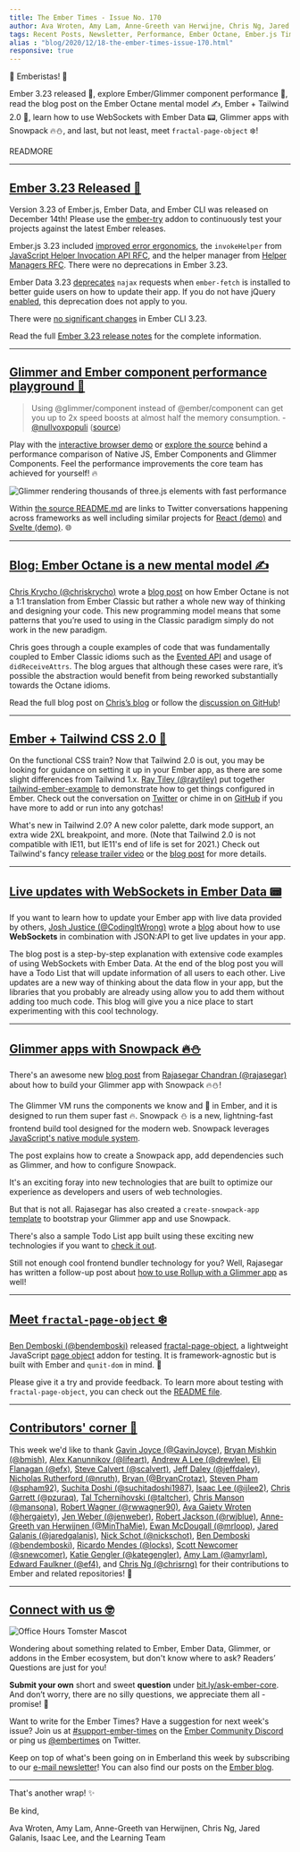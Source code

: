 ```yaml
---
title: The Ember Times - Issue No. 170
author: Ava Wroten, Amy Lam, Anne-Greeth van Herwijne, Chris Ng, Jared Galanis, Isaac Lee
tags: Recent Posts, Newsletter, Performance, Ember Octane, Ember.js Times, Ember Times, 2020
alias : "blog/2020/12/18-the-ember-times-issue-170.html"
responsive: true
---
```


👋 Emberistas! 🐹

<!--alex ignore nuts-->
Ember 3.23 released 🎉,
explore Ember/Glimmer component performance 🚅,
read the blog post on the Ember Octane mental model ✍️,
Ember + Tailwind 2.0 🎨,
learn how to use WebSockets with Ember Data 📟,
Glimmer apps with Snowpack 🔥️⛄,
and last, but not least, meet `fractal-page-object` ❄️!

READMORE

---

## [Ember 3.23 Released 🐹](https://blog.emberjs.com/2020/12/14/ember-3-23-released.html)

Version 3.23 of Ember.js, Ember Data, and Ember CLI was released on December 14th! Please use the [ember-try](https://github.com/ember-cli/ember-try) addon to continuously test your projects against the latest Ember releases.

Ember.js 3.23 included [improved error ergonomics](https://github.com/emberjs/ember.js/pull/19213), the `invokeHelper` from [JavaScript Helper Invocation API RFC](https://github.com/emberjs/rfcs/blob/master/text/0626-invoke-helper.md), and the helper manager from [Helper Managers RFC](https://github.com/emberjs/rfcs/blob/master/text/0625-helper-managers.md). There were no deprecations in Ember 3.23.

Ember Data 3.23 [deprecates](https://deprecations.emberjs.com/ember-data/v3.x/#toc_ember-data-najax-fallback) `najax` requests when `ember-fetch` is installed to better guide users on how to update their app. If you do not have jQuery [enabled](https://guides.emberjs.com/release/configuring-ember/optional-features/), this deprecation does not apply to you.

There were [no significant changes](https://github.com/ember-cli/ember-cli/releases/tag/v3.23.0) in Ember CLI 3.23.

Read the full [Ember 3.23 release notes](https://blog.emberjs.com/2020/12/14/ember-3-23-released.html) for the complete information.

---

## [Glimmer and Ember component performance playground 🚅](https://nullvoxpopuli.github.io/ember-three-boxes-demo/)

> Using @glimmer/component instead of @ember/component can get you up to 2x speed boosts at almost half the memory consumption.
> -[@nullvoxpopuli](https://twitter.com/nullvoxpopuli) ([source](https://twitter.com/nullvoxpopuli/status/1335616011744251907))

Play with the [interactive browser demo](https://nullvoxpopuli.github.io/ember-three-boxes-demo/) or [explore the source](https://github.com/NullVoxPopuli/ember-three-boxes-demo) behind a performance comparison of Native JS, Ember Components and Glimmer Components. Feel the performance improvements the core team has achieved for yourself! 🔥

![Glimmer rendering thousands of three.js elements with fast performance](/images/blog/emberjstimes/nullvoxpopuli-glimmer-performance.png)

Within [the source README.md](https://github.com/NullVoxPopuli/ember-three-boxes-demo/blob/master/README.md) are links to Twitter conversations happening across frameworks as well including similar projects for [React (demo)](https://twitter.com/0xca0a/status/1199997552466288641) and [Svelte (demo)](https://twitter.com/Rich_Harris/status/1200807952522842112). 🌐

---

<!--alex ignore nuts-->
## [Blog: Ember Octane is a new mental model ✍️](https://v5.chriskrycho.com/journal/ember-octane-is-a-new-mental-model/)

<!--alex ignore easy-->
[Chris Krycho (@chriskrycho)](https://github.com/chriskrycho) wrote a [blog post](https://v5.chriskrycho.com/journal/ember-octane-is-a-new-mental-model/) on how Ember Octane is not a 1:1 translation from Ember Classic but rather a whole new way of thinking and designing your code. This new programming model means that some patterns that you’re used to using in the Classic paradigm simply do not work in the new paradigm.

Chris goes through a couple examples of code that was fundamentally coupled to Ember Classic idioms such as the [Evented API](https://api.emberjs.com/ember/release/classes/Evented) and usage of `didReceiveAttrs`. The blog argues that although these cases were rare, it’s possible the abstraction would benefit from being reworked substantially towards the Octane idioms.

Read the full blog post on [Chris’s blog](https://v5.chriskrycho.com/journal/ember-octane-is-a-new-mental-model/) or follow the [discussion on GitHub](https://github.com/emberjs/rfcs/pull/669#issuecomment-739320902)!

---

## [Ember + Tailwind CSS 2.0 🎨](https://twitter.com/raytiley/status/1330493161848905730)

On the functional CSS train? Now that Tailwind 2.0 is out, you may be looking for guidance on setting it up in your Ember app, as there are some slight differences from Tailwind 1.x. [Ray Tiley (@raytiley)](https://github.com/raytiley/tailwind-ember-example) put together [tailwind-ember-example](https://github.com/raytiley/tailwind-ember-example) to demonstrate how to get things configured in Ember. Check out the conversation on [Twitter](https://twitter.com/raytiley/status/1330493161848905730) or chime in on [GitHub](https://github.com/raytiley/tailwind-ember-example) if you have more to add or run into any gotchas!

What's new in Tailwind 2.0? A new color palette, dark mode support, an extra wide 2XL breakpoint, and more. (Note that Tailwind 2.0 is not compatible with IE11, but IE11's end of life is set for 2021.) Check out Tailwind's fancy [release trailer video](https://www.youtube.com/watch?v=3u_vIdnJYLc&feature=emb_logo) or the [blog post](https://blog.tailwindcss.com/tailwindcss-v2) for more details.

---

## [Live updates with WebSockets in Ember Data 📟](https://codingitwrong.com/2020/10/02/ember-data-live-updates-with-rails.html)

If you want to learn how to update your Ember app with live data provided by others, [Josh Justice (@CodingItWrong)](https://github.com/codingitwrong) wrote a [blog](https://codingitwrong.com/2020/10/02/ember-data-live-updates-with-rails.html) about how to use **WebSockets** in combination with JSON:API to get live updates in your app. 

The blog post is a step-by-step explanation with extensive code examples of using WebSockets with Ember Data. At the end of the blog post you will have a Todo List that will update information of all users to each other. Live updates are a new way of thinking about the data flow in your app, but the libraries that you probably are already using allow you to add them without adding too much code. This blog will give you a nice place to start experimenting with this cool technology.

---

## [Glimmer apps with Snowpack 🔥️⛄](https://dev.to/rajasegar/building-glimmer-apps-with-snowpack-igc)

There's an awesome new [blog post](https://dev.to/rajasegar/building-glimmer-apps-with-snowpack-igc) from [Rajasegar Chandran (@rajasegar)](https://github.com/rajasegar) about how to build your Glimmer app with Snowpack 🔥️⛄!

The Glimmer VM runs the components we know and 💜 in Ember, and it is designed to run them super fast 🔥. Snowpack ⛄️ is a new, lightning-fast frontend build tool designed for the modern web. Snowpack leverages [JavaScript's native module system](https://developer.mozilla.org/en-US/docs/Web/JavaScript/Reference/Statements/import).

The post explains how to create a Snowpack app, add dependencies such as Glimmer, and how to configure Snowpack.

It's an exciting foray into new technologies that are built to optimize our experience as developers and users of web technologies.

But that is not all. Rajasegar has also created a `create-snowpack-app` [template](https://github.com/rajasegar/snowpack-app-template-glimmer) to bootstrap your Glimmer app and use Snowpack. 

There's also a sample Todo List app built using these exciting new technologies if you want to [check it out](https://todolist-glimmer-snowpack.surge.sh/).

Still not enough cool frontend bundler technology for you? Well, Rajasegar has written a follow-up post about [how to use Rollup with a Glimmer app](https://dev.to/rajasegar/building-glimmer-apps-with-rollup-3jcj) as well!

---

## [Meet `fractal-page-object` ❄️](https://twitter.com/bendemboski/status/1338545855054270464)

[Ben Demboski (@bendemboski)](https://github.com/bendemboski) released [fractal-page-object](https://github.com/bendemboski/fractal-page-object), a lightweight JavaScript [page object](https://martinfowler.com/bliki/PageObject.html) addon for testing. It is framework-agnostic but is built with Ember and `qunit-dom` in mind. 🧡

Please give it a try and provide feedback. To learn more about testing with `fractal-page-object`, you can check out the [README file](https://github.com/bendemboski/fractal-page-object#fractal-page-object).

---

## [Contributors' corner 👏](https://guides.emberjs.com/release/contributing/repositories/)

<p>This week we'd like to thank <a href="https://github.com/GavinJoyce" rel="noopener noreferrer" target="_blank">Gavin Joyce (@GavinJoyce)</a>, <a href="https://github.com/bmish" rel="noopener noreferrer" target="_blank">Bryan Mishkin (@bmish)</a>, <a href="https://github.com/lifeart" rel="noopener noreferrer" target="_blank">Alex Kanunnikov (@lifeart)</a>, <a href="https://github.com/drewlee" rel="noopener noreferrer" target="_blank">Andrew A Lee (@drewlee)</a>, <a href="https://github.com/efx" rel="noopener noreferrer" target="_blank">Eli Flanagan (@efx)</a>, <a href="https://github.com/scalvert" rel="noopener noreferrer" target="_blank">Steve Calvert (@scalvert)</a>, <a href="https://github.com/jeffdaley" rel="noopener noreferrer" target="_blank">Jeff Daley (@jeffdaley)</a>, <a href="https://github.com/nruth" rel="noopener noreferrer" target="_blank">Nicholas Rutherford (@nruth)</a>, <a href="https://github.com/BryanCrotaz" rel="noopener noreferrer" target="_blank">Bryan (@BryanCrotaz)</a>, <a href="https://github.com/spham92" rel="noopener noreferrer" target="_blank">Steven Pham (@spham92)</a>, <a href="https://github.com/suchitadoshi1987" rel="noopener noreferrer" target="_blank">Suchita Doshi (@suchitadoshi1987)</a>, <a href="https://github.com/ijlee2" rel="noopener noreferrer" target="_blank">Isaac Lee (@ijlee2)</a>, <a href="https://github.com/pzuraq" rel="noopener noreferrer" target="_blank">Chris Garrett (@pzuraq)</a>, <a href="https://github.com/taltcher" rel="noopener noreferrer" target="_blank">Tal Tchernihovski (@taltcher)</a>, <a href="https://github.com/mansona" rel="noopener noreferrer" target="_blank">Chris Manson (@mansona)</a>, <a href="https://github.com/rwwagner90" rel="noopener noreferrer" target="_blank">Robert Wagner (@rwwagner90)</a>, <a href="https://github.com/hergaiety" rel="noopener noreferrer" target="_blank">Ava Gaiety Wroten (@hergaiety)</a>, <a href="https://github.com/jenweber" rel="noopener noreferrer" target="_blank">Jen Weber (@jenweber)</a>, <a href="https://github.com/rwjblue" rel="noopener noreferrer" target="_blank">Robert Jackson (@rwjblue)</a>, <a href="https://github.com/MinThaMie" rel="noopener noreferrer" target="_blank">Anne-Greeth van Herwijnen (@MinThaMie)</a>, <a href="https://github.com/mrloop" rel="noopener noreferrer" target="_blank">Ewan McDougall (@mrloop)</a>, <a href="https://github.com/jaredgalanis" rel="noopener noreferrer" target="_blank">Jared Galanis (@jaredgalanis)</a>, <a href="https://github.com/nickschot" rel="noopener noreferrer" target="_blank">Nick Schot (@nickschot)</a>, <a href="https://github.com/bendemboski" rel="noopener noreferrer" target="_blank">Ben Demboski (@bendemboski)</a>, <a href="https://github.com/locks" rel="noopener noreferrer" target="_blank">Ricardo Mendes (@locks)</a>, <a href="https://github.com/snewcomer" rel="noopener noreferrer" target="_blank">Scott Newcomer (@snewcomer)</a>, <a href="https://github.com/kategengler" rel="noopener noreferrer" target="_blank">Katie Gengler (@kategengler)</a>, <a href="https://github.com/amyrlam" rel="noopener noreferrer" target="_blank">Amy Lam (@amyrlam)</a>, <a href="https://github.com/ef4" rel="noopener noreferrer" target="_blank">Edward Faulkner (@ef4)</a>, and <a href="https://github.com/chrisrng" rel="noopener noreferrer" target="_blank">Chris Ng (@chrisrng)</a> for their contributions to Ember and related repositories! 💖</p>

---

## [Connect with us 🤓](https://docs.google.com/forms/d/e/1FAIpQLScqu7Lw_9cIkRtAiXKitgkAo4xX_pV1pdCfMJgIr6Py1V-9Og/viewform)

<div class="blog-row">
  <img class="float-right small transparent padded" alt="Office Hours Tomster Mascot" title="Readers' Questions" src="/images/tomsters/officehours.png" />

  <p>Wondering about something related to Ember, Ember Data, Glimmer, or addons in the Ember ecosystem, but don't know where to ask? Readers’ Questions are just for you!</p>

  <p><strong>Submit your own</strong> short and sweet <strong>question</strong> under <a href="https://bit.ly/ask-ember-core" target="rq">bit.ly/ask-ember-core</a>. And don’t worry, there are no silly questions, we appreciate them all - promise! 🤞</p>

  <p>Want to write for the Ember Times? Have a suggestion for next week's issue? Join us at <a href="https://discordapp.com/channels/480462759797063690/485450546887786506">#support-ember-times</a> on the <a href="https://discord.gg/emberjs">Ember Community Discord</a> or ping us <a href="https://twitter.com/embertimes">@embertimes</a> on Twitter.</p>

  <p>Keep on top of what's been going on in Emberland this week by subscribing to our <a href="https://the-emberjs-times.ongoodbits.com/">e-mail newsletter</a>! You can also find our posts on the <a href="https://emberjs.com/blog/tags/newsletter.html">Ember blog</a>.</p>
</div>

---

That's another wrap! ✨

Be kind,

Ava Wroten, Amy Lam, Anne-Greeth van Herwijnen, Chris Ng, Jared Galanis, Isaac Lee, and the Learning Team

